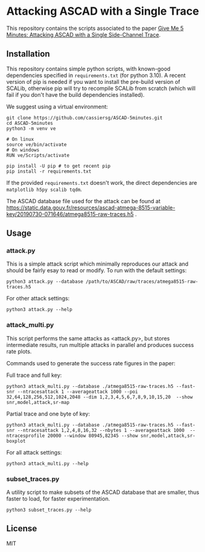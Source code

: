 # Attacking ASCAD with a Single Trace

This repository contains the scripts associated to the paper [Give Me 5 Minutes:
Attacking ASCAD with a Single Side-Channel
Trace](https://eprint.iacr.org/2021/817).

## Installation

This repository contains simple python scripts, with known-good
dependencies specified in `requirements.txt` (for python 3.10).
A recent version of pip is needed if you want to install the pre-build version
of SCALib, otherwise pip will try to recompile SCALib from scratch (which will
fail if you don't have the build dependencies installed).

We suggest using a virtual environment:
```
git clone https://github.com/cassiersg/ASCAD-5minutes.git
cd ASCAD-5minutes
python3 -m venv ve

# On linux
source ve/bin/activate
# On windows
RUN ve/Scripts/activate

pip install -U pip # to get recent pip
pip install -r requirements.txt
```

If the provided `requirements.txt` doesn't work, the direct dependencies are `matplotlib h5py scalib tqdm`.

The ASCAD database file used  for the attack can be found at https://static.data.gouv.fr/resources/ascad-atmega-8515-variable-key/20190730-071646/atmega8515-raw-traces.h5 .


## Usage

### attack.py

This is a simple attack script which minimally reproduces our attack and should
be fairly esay to read or modify.
To run with the default settings:
```
python3 attack.py --database /path/to/ASCAD/raw/traces/atmega8515-raw-traces.h5
```

For other attack settings:
```
python3 attack.py --help
```

### attack_multi.py

This script performs the same attacks as <attack.py>, but stores intermediate
results, run multiple attacks in parallel and produces success rate plots.

Commands used to generate the success rate figures in the paper:

Full trace and full key:
```
python3 attack_multi.py --database ./atmega8515-raw-traces.h5 --fast-snr --ntracesattack 1 --averageattack 1000 --poi 32,64,128,256,512,1024,2048 --dim 1,2,3,4,5,6,7,8,9,10,15,20  --show snr,model,attack,sr-map
```

Partial trace and one byte of key:
```
python3 attack_multi.py --database ./atmega8515-raw-traces.h5 --fast-snr --ntracesattack 1,2,4,8,16,32 --nbytes 1 --averageattack 1000  --ntracesprofile 20000 --window 80945,82345 --show snr,model,attack,sr-boxplot
```

For all attack settings:
```
python3 attack_multi.py --help
```

### subset_traces.py

A utility script to make subsets of the ASCAD database that are smaller, thus
faster to load, for faster experimentation.
```
python3 subset_traces.py --help
```

## License

MIT
